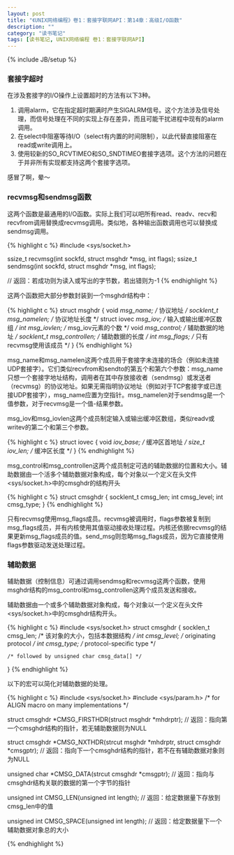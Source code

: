 ```yaml
---
layout: post
title: "《UNIX网络编程》卷1：套接字联网API：第14章：高级I/O函数"
description: ""
category: "读书笔记"
tags: [读书笔记, UNIX网络编程 卷1：套接字联网API]
---
```

{% include JB/setup %}

### 套接字超时

在涉及套接字的I/O操作上设置超时的方法有以下3种。

1. 调用alarm，它在指定超时期满时产生SIGALRM信号。这个方法涉及信号处理，而信号处理在不同的实现上存在差异，而且可能干扰进程中现有的alarm调用。
2. 在select中阻塞等待I/O（select有内置的时间限制），以此代替直接阻塞在read或write调用上。
3. 使用较新的SO_RCVTIMEO和SO_SNDTIMEO套接字选项。这个方法的问题在于并非所有实现都支持这两个套接字选项。

感冒了啊，晕～

### recvmsg和sendmsg函数

这两个函数是最通用的I/O函数。实际上我们可以吧所有read、readv、recv和recvfrom调用替换成recvmsg调用。类似地，各种输出函数调用也可以替换成sendmsg调用。

{% highlight c %}
#include <sys/socket.h>

ssize_t recvmsg(int sockfd, struct msghdr *msg, int flags);
ssize_t sendmsg(int sockfd, struct msghdr *msg, int flags);

// 返回：若成功则为读入或写出的字节数，若出错则为-1
{% endhighlight %}

这两个函数把大部分参数封装到一个msghdr结构中：

{% highlight c %}
struct msghdr {
	void		   *msg_name;			/* 协议地址 */
	socklent_t		msg_namelen;		/* 协议地址长度 */
	struct iovec   *msg_iov;			/* 输入或输出缓冲区数组 */
	int 			msg_iovlen;			/* msg_iov元素的个数 */
	void		   *msg_control;		/* 辅助数据的地址 */
	socklent_t	   	msg_controllen;		/* 辅助数据的长度 */
	int 			msg_flags;			/* 只有recvmsg使用该成员 */
}
{% endhighlight %}

msg_name和msg_namelen这两个成员用于套接字未连接的场合（例如未连接UDP套接字）。它们类似recvfrom和sendto的第五个和第六个参数：msg_name只想一个套接字地址结构，调用者在其中存放接收者（sendmsg）或发送者（recvmsg）的协议地址。如果无需指明协议地址（例如对于TCP套接字或已连接UDP套接字），msg_name应置为空指针。msg_namelen对于sendmsg是一个值参数，对于recvmsg是一个值-结果参数。

msg_iov和msg_iovlen这两个成员制定输入或输出缓冲区数组，类似readv或writev的第二个和第三个参数。

{% highlight c %}
struct iovec {
	void   *iov_base;	/* 缓冲区首地址 */
	size_t	iov_len;	/* 缓冲区长度 */
}
{% endhighlight %}

msg_control和msg_controllen这两个成员制定可选的辅助数据的位置和大小。辅助数据由一个活多个辅助数据对象构成，每个对象以一个定义在头文件<sys/socket.h>中的cmsghdr的结构开头

{% highlight c %}
struct cmsghdr {
	socklent_t 		cmsg_len;
	int 			cmsg_level;
	int 			cmsg_type;
}
{% endhighlight %}

只有recvmsg使用msg_flags成员。recvmsg被调用时，flags参数被复制到msg_flags成员，并有内核使用其值驱动接收处理过程。内核还依据recvmsg的结果更新msg_flags成员的值。send_msg则忽略msg_flags成员，因为它直接使用flags参数驱动发送处理过程。

<!--more-->

### 辅助数据

辅助数据（控制信息）可通过调用sendmsg和recvmsg这两个函数，使用msghdr结构的msg_control和msg_controllen这两个成员发送和接收。

辅助数据由一个或多个辅助数据对象构成，每个对象以一个定义在头文件<sys/socket.h>中的cmsghdr结构开头。

{% highlight c %}
#include <sys/socket.h>
struct cmsghdr {
	socklen_t 	cmsg_len;  		/* 该对象的大小，包括本数据结构 */
	int 		cmsg_level;		/* originating protocol */
	int 		cmsg_type;		/* protocol-specific type */

	/* followed by unsigned char cmsg_data[] */
}
{% endhighlight %}

以下的宏可以简化对辅助数据的处理。

{% highlight c %}
#include <sys/socket.h>
#include <sys/param.h>	/* for ALIGN macro on many implementations */

struct cmsghdr *CMSG_FIRSTHDR(struct msghdr *mhdrptr);
// 返回：指向第一个cmsghdr结构的指针，若无辅助数据则为NULL

struct cmsghdr *CMSG_NXTHDR(strcut msghdr *mhdrptr, struct cmsghdr *cmsgptr);
// 返回：指向下一个cmsghdr结构的指针，若不在有辅助数据对象则为NULL

unsigned char *CMSG_DATA(strcut cmsghdr *cmsgptr);
// 返回：指向与cmsghdr结构关联的数据的第一个字节的指针

unsigned int CMSG_LEN(unsigned int length);
// 返回：给定数据量下存放到cmsg_len中的值

unsigned int CMSG_SPACE(unsigned int length);
// 返回：给定数据量下一个辅助数据对象总的大小

{% endhighlight %}
